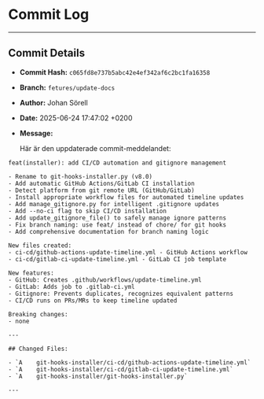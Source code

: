 # Commit Log

---

## Commit Details

- **Commit Hash:**   `c065fd8e737b5abc42e4ef342af6c2bc1fa16358`
- **Branch:**        `fetures/update-docs`
- **Author:**        Johan Sörell
- **Date:**          2025-06-24 17:47:02 +0200
- **Message:**

  Här är den uppdaterade commit-meddelandet:

```
feat(installer): add CI/CD automation and gitignore management

- Rename to git-hooks-installer.py (v8.0)
- Add automatic GitHub Actions/GitLab CI installation
- Detect platform from git remote URL (GitHub/GitLab)
- Install appropriate workflow files for automated timeline updates
- Add manage_gitignore.py for intelligent .gitignore updates
- Add --no-ci flag to skip CI/CD installation
- Add update_gitignore_file() to safely manage ignore patterns
- Fix branch naming: use feat/ instead of chore/ for git hooks
- Add comprehensive documentation for branch naming logic

New files created:
- ci-cd/github-actions-update-timeline.yml - GitHub Actions workflow
- ci-cd/gitlab-ci-update-timeline.yml - GitLab CI job template

New features:
- GitHub: Creates .github/workflows/update-timeline.yml
- GitLab: Adds job to .gitlab-ci.yml
- Gitignore: Prevents duplicates, recognizes equivalent patterns
- CI/CD runs on PRs/MRs to keep timeline updated

Breaking changes:
- none

---

## Changed Files:

- `A	git-hooks-installer/ci-cd/github-actions-update-timeline.yml`
- `A	git-hooks-installer/ci-cd/gitlab-ci-update-timeline.yml`
- `A	git-hooks-installer/git-hooks-installer.py`

---
